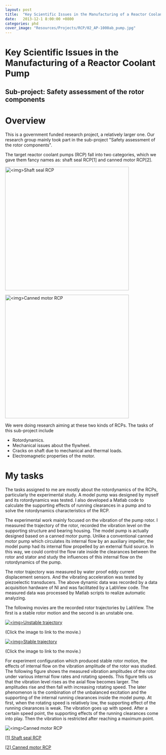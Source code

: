 ```yaml
---
layout: post
title:  "Key Scientific Issues in the Manufacturing of a Reactor Coolant Pump"
date:   2013-12-1 8:00:00 +0800
categories: phd
cover_image: "Resources/Projects/RCP/02_AP-1000ab_pump.jpg"
---
```


# Key Scientific Issues in the Manufacturing of a Reactor Coolant Pump #

## Sub-project: Safety assessment of the rotor components ##

# Overview

This is a government funded research project, a relatively larger one. Our research group mainly took part in the sub-project "Safety assessment of the rotor components".

The target reactor coolant pumps (RCP) fall into two categories, which we gave them fancy names as: shaft seal RCP[1] and canned motor RCP[2].

<p><img src="{{site.baseurl}}/Resources/Projects/RCP/01_Westinghouse-93A-1-Reactor-Coolant-Pump.png" alt="<img>Shaft seal RCP" width="400px"></p>

<p><img src="{{site.baseurl}}/Resources/Projects/RCP/02_AP-1000ab_pump.jpg" alt="<img>Canned motor RCP" width="400px"></p>

We were doing research aiming at these two kinds of RCPs. The tasks of this sub-project include

* Rotordynamics.
* Mechanical issues about the flywheel.
* Cracks on shaft due to mechanical and thermal loads.
* Electromagnetic properties of the motor.

# My tasks

The tasks assigned to me are mostly about the rotordynamics of the RCPs, particularly the experimental study. A model pump was designed by myself and its rotordynamics was tested. I also developed a Matlab code to calculate the supporting effects of running clearances in a pump and to solve the rotordynamics characteristics of the RCP.

The experimental work mainly focused on the vibration of the pump rotor. I measured the trajectory of the rotor, recorded the vibration level on the supporting structure and bearing housing. The model pump is actually designed based on a canned motor pump. Unlike a conventional canned motor pump which circulates its internal flow by an auxiliary impeller, the model pump had its internal flow propelled by an external fluid source. In this way, we could control the flow rate inside the clearances between the rotor and stator and study the influences of this internal flow on the rotordynamics of the pump.

The rotor trajectory was measured by water proof eddy current displacement sensors. And the vibrating acceleration was tested by piezoelectic transducers. The above dynamic data was recorded by a data acquisition hardware of NI and was facilitated by a LabView code. The measured data was processed by Matlab scripts to realize automatic analyzing.

The following movies are the recorded rotor trajectories by LabView. The first is a stable rotor motion and the second is an unstable one.

<p><a href="https://www.youtube.com/watch?v=QgoQFRDt7ms"><img src="{{site.baseurl}}/Resources/Projects/RCP/unstable_trajectory.jpg" alt="<img>Unstable trajectory"></a></p>

(Click the image to link to the movie.)

<p><a href="https://www.youtube.com/watch?v=1ld-iicw2x0"><img src="{{site.baseurl}}/Resources/Projects/RCP/stable_trajectory.jpg" alt="<img>Stable trajectory"></a></p>

(Click the image to link to the movie.)

For experiment configuration which produced stable rotor motion, the effects of internal flow on the vibration amplitude of the rotor was studied. The following figure shows the measured vibration amplitudes of the rotor under various internal flow rates and rotating speeds. This figure tells us that the vibration level rises as the axial flow becomes larger. The amplitudes rise and then fall with increasing rotating speed. The later phenomenon is the combination of the unbalanced excitation and the supporting of the internal running clearances inside the model pump. At first, when the rotating speed is relatively low, the supporting effect of the running clearances is weak. The vibration goes up with speed. After a certain speed point, the supporting effects of the running clearances come into play. Then the vibration is restricted after reaching a maximum point.

<p><img src="{{site.baseurl}}/Resources/Projects/RCP/vibration-amplitude-under-various-internal-flow-rates-and-rotating-speeds.png" alt="<img>Canned motor RCP"></p>

[\[1\] Shaft seal RCP](https://www.researchgate.net/figure/224624970_fig11_Figure-14-Cut-away-view-of-Westinghouse-93A-1-Reactor-Coolant-Pump-Source-and-ANSYS) 

[\[2\] Canned motor RCP](http://www.cwfc.com/power/spokes/1_NewBuilds.htm)

